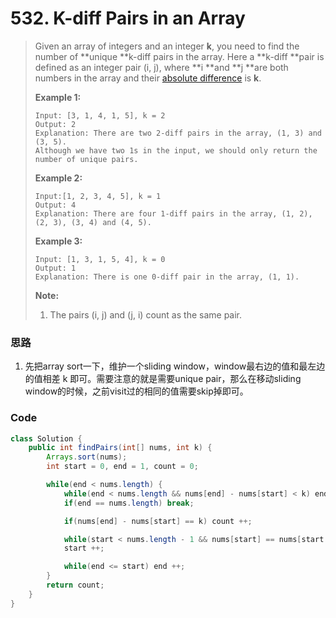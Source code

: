 # 532. K-diff Pairs in an Array

> Given an array of integers and an integer **k**, you need to find the number of **unique **k-diff pairs in the array. Here a **k-diff **pair is defined as an integer pair \(i, j\), where **i **and **j **are both numbers in the array and their [absolute difference](https://en.wikipedia.org/wiki/Absolute_difference) is **k**.
>
> **Example 1:**
>
> ```
> Input: [3, 1, 4, 1, 5], k = 2
> Output: 2
> Explanation: There are two 2-diff pairs in the array, (1, 3) and (3, 5).
> Although we have two 1s in the input, we should only return the number of unique pairs.
> ```
>
> **Example 2:**
>
> ```
> Input:[1, 2, 3, 4, 5], k = 1
> Output: 4
> Explanation: There are four 1-diff pairs in the array, (1, 2), (2, 3), (3, 4) and (4, 5).
> ```
>
> **Example 3:**
>
> ```
> Input: [1, 3, 1, 5, 4], k = 0
> Output: 1
> Explanation: There is one 0-diff pair in the array, (1, 1).
> ```
>
> **Note:**
>
> 1. The pairs \(i, j\) and \(j, i\) count as the same pair.

### 思路

1. 先把array sort一下，维护一个sliding window，window最右边的值和最左边的值相差 k 即可。需要注意的就是需要unique pair，那么在移动sliding window的时候，之前visit过的相同的值需要skip掉即可。

### Code

```java
class Solution {
    public int findPairs(int[] nums, int k) {
        Arrays.sort(nums);
        int start = 0, end = 1, count = 0;

        while(end < nums.length) {
            while(end < nums.length && nums[end] - nums[start] < k) end ++;
            if(end == nums.length) break;

            if(nums[end] - nums[start] == k) count ++;

            while(start < nums.length - 1 && nums[start] == nums[start + 1]) start ++;
            start ++;

            while(end <= start) end ++;
        }
        return count;
    }
}
```



